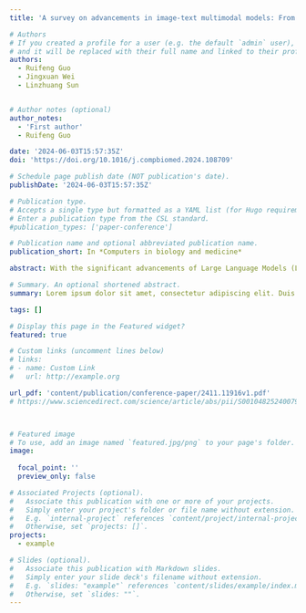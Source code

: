 ```yaml
---
title: 'A survey on advancements in image-text multimodal models: From general techniques to biomedical implementations'

# Authors
# If you created a profile for a user (e.g. the default `admin` user), write the username (folder name) here
# and it will be replaced with their full name and linked to their profile.
authors:
  - Ruifeng Guo
  - Jingxuan Wei
  - Linzhuang Sun


# Author notes (optional)
author_notes:
  - 'First author'
  - Ruifeng Guo

date: '2024-06-03T15:57:35Z'
doi: 'https://doi.org/10.1016/j.compbiomed.2024.108709'

# Schedule page publish date (NOT publication's date).
publishDate: '2024-06-03T15:57:35Z'

# Publication type.
# Accepts a single type but formatted as a YAML list (for Hugo requirements).
# Enter a publication type from the CSL standard.
#publication_types: ['paper-conference']

# Publication name and optional abbreviated publication name.
publication_short: In *Computers in biology and medicine*

abstract: With the significant advancements of Large Language Models (LLMs) in the field of Natural Language Processing (NLP), the development of image–text multimodal models has garnered widespread attention. Current surveys on image–text multimodal models mainly focus on representative models or application domains, but lack a review on how general technical models influence the development of domain-specific models, which is crucial for domain researchers. Based on this, this paper first reviews the technological evolution of image–text multimodal models, from early explorations of feature space to visual language encoding structures, and then to the latest large model architectures. Next, from the perspective of technological evolution, we explain how the development of general image–text multimodal technologies promotes the progress of multimodal technologies in the biomedical field, as well as the importance and complexity of specific datasets in the biomedical domain. Then, centered on the tasks of image–text multimodal models, we analyze their common components and challenges. After that, we summarize the architecture, components, and data of general image–text multimodal models, and introduce the applications and improvements of image–text multimodal models in the biomedical field. Finally, we categorize the challenges faced in the development and application of general models into external factors and intrinsic factors, further refining them into 2 external factors and 5 intrinsic factors, and propose targeted solutions, providing guidance for future research directions. For more details and data, please visit our GitHub page  https://github.com/i2vec/A-survey-on-image-text-multimodal-models.

# Summary. An optional shortened abstract.
summary: Lorem ipsum dolor sit amet, consectetur adipiscing elit. Duis posuere tellus ac convallis placerat. Proin tincidunt magna sed ex sollicitudin condimentum.

tags: []

# Display this page in the Featured widget?
featured: true

# Custom links (uncomment lines below)
# links:
# - name: Custom Link
#   url: http://example.org

url_pdf: 'content/publication/conference-paper/2411.11916v1.pdf'
# https://www.sciencedirect.com/science/article/abs/pii/S0010482524007947



# Featured image
# To use, add an image named `featured.jpg/png` to your page's folder.
image:
  
  focal_point: ''
  preview_only: false

# Associated Projects (optional).
#   Associate this publication with one or more of your projects.
#   Simply enter your project's folder or file name without extension.
#   E.g. `internal-project` references `content/project/internal-project/index.md`.
#   Otherwise, set `projects: []`.
projects:
  - example

# Slides (optional).
#   Associate this publication with Markdown slides.
#   Simply enter your slide deck's filename without extension.
#   E.g. `slides: "example"` references `content/slides/example/index.md`.
#   Otherwise, set `slides: ""`.
---
```



